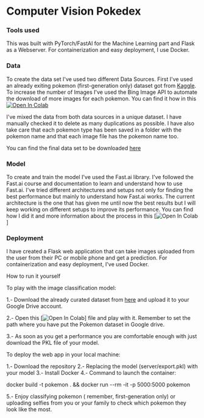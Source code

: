 # Computer Vision Pokedex

### Tools used

This was built with PyTorch/FastAI for the Machine Learning part and Flask as a Webserver. For containerization and easy deployment, I use Docker. 

### Data

To create the data set I've used two different Data Sources. First I've used an already exiting pokemon (first-generation only) dataset got from [Kaggle](https://www.kaggle.com/lantian773030/pokemonclassification). To increase the number of Images I've used the Bing Image API to automate the download of more images for each pokemon. You can find it how in this [![Open In Colab](https://colab.research.google.com/assets/colab-badge.svg)](https://colab.research.google.com/drive/1NyRL1KD4CikfH5eY0gGzva_Tm8uQOw0A)

I've mixed the data from both data sources in a unique dataset. I have manually checked it to delete as many duplications as possible. I have also take care that each pokemon type has been saved in a folder with the pokemon name and that each image file has the pokemon name too.

You can find the final data set to be downloaded [here](https://drive.google.com/drive/folders/11qPNGvI-Ks0-5AAPSffbCc668FZCaoJF?usp=sharing)

### Model

To create and train the model I've used the Fast.ai library. I've followed the Fast.ai course and documentation to learn and understand how to use Fast.ai. I've tried different architectures and setups not only for finding the best performance but mainly to understand how Fast.ai works. The current architecture is the one that has given me until now the best results but I will keep working on different setups to improve its performance.  You can find how I did it and more information about the process in this [![Open In Colab](https://colab.research.google.com/drive/10HzM7NuluadB0Wjm5dgt19Smej10eWEb)]

### Deployment

I have created a Flask web application that can take images uploaded from the user from their PC or mobile phone and get a prediction. For containerization and easy deployment, I've used Docker.

How to run it yourself

To play with the image classification model:

1.- Download the already curated dataset from  [here](https://drive.google.com/drive/folders/11qPNGvI-Ks0-5AAPSffbCc668FZCaoJF?usp=sharing) and upload it to your Google Drive account.

2.- Open this  [![Open In Colab](https://colab.research.google.com/drive/10HzM7NuluadB0Wjm5dgt19Smej10eWEb)] file and play with it. Remember to set the path where you have put the Pokemon dataset in Google drive. 

3.- As soon as you get a performance you are comfortable enough with just download the PKL file of your model. 

To deploy the web app in your local machine:

1.- Download the repository
2.- Replacing the model (server/export.pkl) with your model
3.- Install Docker
4.- Command to launch the container:

docker build -t pokemon . && docker run --rm -it -p 5000:5000 pokemon

5.- Enjoy classifying pokemon ( remember, first-generation only) or uploading selfies from you or your family to check which pokemon they look like the most. 


